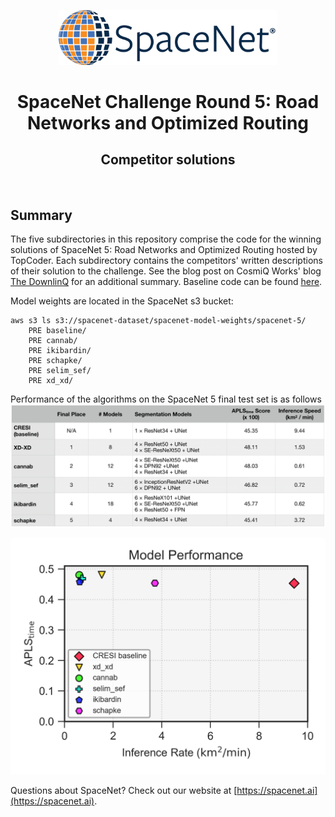 <p align="center">
<a href="https://spacenet.ai"><img src="_data/sn_logo.png" width="350" alt="SpaceNet LLC"></a>
</p>
<h1 align="center">SpaceNet Challenge Round 5: Road Networks and Optimized Routing</h1>
<h2 align="center">Competitor solutions</h2>
<br>

## Summary

The five subdirectories in this repository comprise the code for the winning solutions of SpaceNet 5: Road Networks and Optimized Routing hosted by TopCoder. Each subdirectory contains the competitors' written descriptions of their solution to the challenge. See the blog post on CosmiQ Works' blog [The DownlinQ](https://medium.com/p/fd02e00b826c) for an additional summary.  Baseline code can be found [here](https://github.com/CosmiQ/cresi).

Model weights are located in the SpaceNet s3 bucket:

```
aws s3 ls s3://spacenet-dataset/spacenet-model-weights/spacenet-5/
    PRE baseline/
    PRE cannab/
    PRE ikibardin/
    PRE schapke/
    PRE selim_sef/
    PRE xd_xd/
```

Performance of the algorithms on the SpaceNet 5 final test set is as follows
![alt text](_data/sn5_table.png)

![alt text](_data/apls_rate_plot.png)

Questions about SpaceNet? Check out our website at [https://spacenet.ai](https://spacenet.ai).
